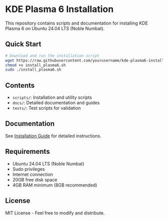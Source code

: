 # KDE Plasma 6 Installation

This repository contains scripts and documentation for installing KDE Plasma 6 on Ubuntu 24.04 LTS (Noble Numbat).

## Quick Start

```bash
# Download and run the installation script
wget https://raw.githubusercontent.com/yourusername/kde-plasma6-install/main/scripts/install_plasma6.sh
chmod +x install_plasma6.sh
sudo ./install_plasma6.sh
```

## Contents

- `scripts/`: Installation and utility scripts
- `docs/`: Detailed documentation and guides
- `tests/`: Test scripts for validation

## Documentation

See [Installation Guide](docs/kde_plasma6_install_guide.md) for detailed instructions.

## Requirements

- Ubuntu 24.04 LTS (Noble Numbat)
- Sudo privileges
- Internet connection
- 20GB free disk space
- 4GB RAM minimum (8GB recommended)

## License

MIT License - Feel free to modify and distribute.
